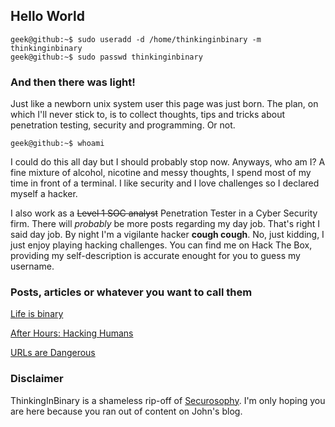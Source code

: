 ## Hello World

```
geek@github:~$ sudo useradd -d /home/thinkinginbinary -m thinkinginbinary
geek@github:~$ sudo passwd thinkinginbinary
```

### And then there was light!

Just like a newborn unix system user this page was just born. The plan, on which I'll never stick to, is to collect thoughts, tips and tricks about penetration testing, security and programming. Or not.
```
geek@github:~$ whoami
```
I could do this all day but I should probably stop now. Anyways, who am I? A fine mixture of alcohol, nicotine and messy thoughts, I spend most of my time in front of a terminal. I like security and I love challenges so I declared myself a hacker.

I also work as a ~~Level 1 SOC analyst~~ Penetration Tester in a Cyber Security firm. There will *probably* be more posts regarding my day job. That's right I said day job. By night I'm a vigilante hacker **cough cough**. No, just kidding, I just enjoy playing hacking challenges. You can find me on Hack The Box, providing my self-description is accurate enought for you to guess my username.

### Posts, articles or whatever you want to call them
[Life is binary](https://naliferopoulos.github.io/ThinkingInBinary/life-is-binary)

[After Hours: Hacking Humans](https://naliferopoulos.github.io/ThinkingInBinary/hacking-humans)

[URLs are Dangerous](https://naliferopoulos.github.io/ThinkingInBinary/urls-are-dangerous)

### Disclaimer
ThinkingInBinary is a shameless rip-off of [Securosophy](https://securosophy.com). I'm only hoping you are here because you ran out of content on John's blog.
